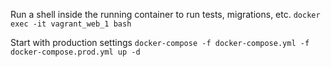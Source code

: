 Run a shell inside the running container to run tests, migrations, etc.
`docker exec -it vagrant_web_1 bash`

Start with production settings
`docker-compose -f docker-compose.yml -f docker-compose.prod.yml up -d`

